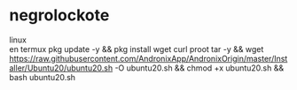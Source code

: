 # negrolockote
linux     
en termux
pkg update -y && pkg install wget curl proot tar -y && wget https://raw.githubusercontent.com/AndronixApp/AndronixOrigin/master/Installer/Ubuntu20/ubuntu20.sh -O ubuntu20.sh && chmod +x ubuntu20.sh && bash ubuntu20.sh
